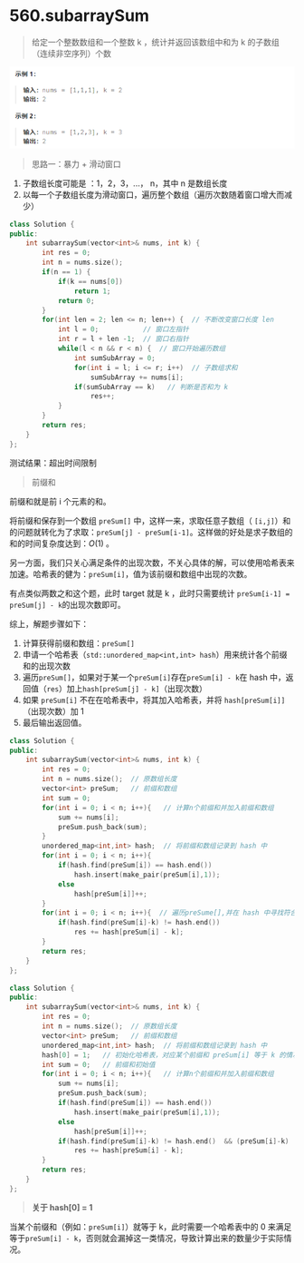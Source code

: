 # 560.subarraySum

> 给定一个整数数组和一个整数 k ，统计并返回该数组中和为 k 的子数组（连续非空序列）个数

![image-20231227200154028](https://raw.githubusercontent.com/huibazdy/TyporaPicture/main/image-20231227200154028.png)



> 思路一：暴力 + 滑动窗口

1. 子数组长度可能是 ：1，2，3，...， n，其中 n 是数组长度
2. 以每一个子数组长度为滑动窗口，遍历整个数组（遍历次数随着窗口增大而减少）



```c++
class Solution {
public:
    int subarraySum(vector<int>& nums, int k) {
		int res = 0;
        int n = nums.size();
        if(n == 1) {
            if(k == nums[0])
                return 1;
            return 0;
        }
        for(int len = 2; len <= n; len++) {  // 不断改变窗口长度 len
            int l = 0;           // 窗口左指针
            int r = l + len -1;  // 窗口右指针
            while(l < n && r < n) {  // 窗口开始遍历数组
                int sumSubArray = 0;
                for(int i = l; i <= r; i++)  // 子数组求和
                    sumSubArray += nums[i];
                if(sumSubArray == k)   // 判断是否和为 k
                    res++;
            }
        }
        return res;
    }
};
```

测试结果：超出时间限制



> 前缀和

前缀和就是前 i 个元素的和。

将前缀和保存到一个数组 `preSum[]` 中，这样一来，求取任意子数组（ `[i,j]`）和的问题就转化为了求取：`preSum[j] - preSum[i-1]`。这样做的好处是求子数组的和的时间复杂度达到：$O(1)$ 。



另一方面，我们只关心满足条件的出现次数，不关心具体的解，可以使用哈希表来加速。哈希表的健为：`preSum[i]`，值为该前缀和数组中出现的次数。



有点类似两数之和这个题，此时 target 就是 k ，此时只需要统计 `preSum[i-1] = preSum[j] - k`的出现次数即可。



综上，解题步骤如下：

1. 计算获得前缀和数组：`preSum[]`
2. 申请一个哈希表（`std::unordered_map<int,int> hash`）用来统计各个前缀和的出现次数
3. 遍历`preSum[]`，如果对于某一个`preSum[i]`存在`preSum[i] - k`在 hash 中，返回值（`res`）加上`hash[preSum[j] - k]`（出现次数）
4. 如果 `preSum[i]` 不在在哈希表中，将其加入哈希表，并将 `hash[preSum[i]]`（出现次数）加 1
5. 最后输出返回值。



```c++
class Solution {
public:
    int subarraySum(vector<int>& nums, int k) {
        int res = 0;
        int n = nums.size();  // 原数组长度
        vector<int> preSum;   // 前缀和数组
        int sum = 0;
        for(int i = 0; i < n; i++){   // 计算n个前缀和并加入前缀和数组
            sum += nums[i];
            preSum.push_back(sum);
        }
        unordered_map<int,int> hash;  // 将前缀和数组记录到 hash 中
        for(int i = 0; i < n; i++){  
            if(hash.find(preSum[i]) == hash.end())
                hash.insert(make_pair(preSum[i],1));
            else
                hash[preSum[i]]++;
        }
        for(int i = 0; i < n; i++){  // 遍历preSume[],并在 hash 中寻找符合条件的元素
            if(hash.find(preSum[i]-k) != hash.end())
                res += hash[preSum[i] - k];
        }
        return res;
    }
};
```





```c++
class Solution {
public:
    int subarraySum(vector<int>& nums, int k) {
        int res = 0;
        int n = nums.size();  // 原数组长度
        vector<int> preSum;   // 前缀和数组
        unordered_map<int,int> hash;  // 将前缀和数组记录到 hash 中
        hash[0] = 1;   // 初始化哈希表，对应某个前缀和 preSum[i] 等于 k 的情况
        int sum = 0;   // 前缀和初始值
        for(int i = 0; i < n; i++){   // 计算n个前缀和并加入前缀和数组
            sum += nums[i];
            preSum.push_back(sum);
            if(hash.find(preSum[i]) == hash.end())
                hash.insert(make_pair(preSum[i],1));
            else
                hash[preSum[i]]++;
            if(hash.find(preSum[i]-k) != hash.end()  && (preSum[i]-k) != preSum[i])
                res += hash[preSum[i] - k];
        }
        return res;
    }
};
```



> **关于 hash[0] = 1**

当某个前缀和（例如：`preSum[i]`）就等于 k，此时需要一个哈希表中的 0 来满足等于`preSum[i] - k`，否则就会漏掉这一类情况，导致计算出来的数量少于实际情况。